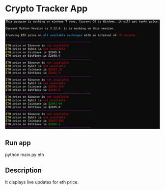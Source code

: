 # Crypto Tracker App

<img src="tracking-eth-price.png" alt="Tracker" />

## Run app
python main.py eth

## Description
It displays live updates for eth price.